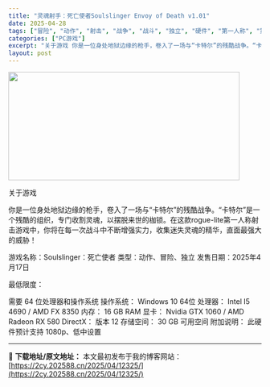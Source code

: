 ```yaml
---
title: "灵魂射手：死亡使者Soulslinger Envoy of Death v1.01"
date: 2025-04-28
tags: ["冒险", "动作", "射击", "战争", "战斗", "独立", "硬件", "第一人称", "第一人称射击"]
categories: ["PC游戏"]
excerpt: "关于游戏 你是一位身处地狱边缘的枪手，卷入了一场与“卡特尔”的残酷战争。“卡特尔”是一个残酷的组织，专门收割灵魂，以摆脱来世的枷锁。在这款rogue-lite第一人称射击游戏中，你将在每一次战斗中不断增强实力，收集迷失灵魂的精华，直面最强大的威胁！ 游戏名称：Soulslinger：死亡使者 类型：&hellip;"
layout: post
---
```


<img class="aligncenter size-full wp-image-12332" src="https://2cy.202588.cn/wp-content/uploads/2025/04/2025042804200135.webp" alt="" width="460" height="215" />

关于游戏

你是一位身处地狱边缘的枪手，卷入了一场与“卡特尔”的残酷战争。“卡特尔”是一个残酷的组织，专门收割灵魂，以摆脱来世的枷锁。在这款rogue-lite第一人称射击游戏中，你将在每一次战斗中不断增强实力，收集迷失灵魂的精华，直面最强大的威胁！

游戏名称：Soulslinger：死亡使者
类型：动作、冒险、独立
发售日期：2025年4月17日

最低限度：

需要 64 位处理器和操作系统
操作系统： Windows 10 64位
处理器： Intel I5 4690 / AMD FX 8350
内存： 16 GB RAM
显卡： Nvidia GTX 1060 / AMD Radeon RX 580
DirectX： 版本 12
存储空间： 30 GB 可用空间
附加说明： 此硬件预计支持 1080p、低中设置

---
📖 **下载地址/原文地址：** 本文最初发布于我的博客网站：[https://2cy.202588.cn/2025/04/12325/](https://2cy.202588.cn/2025/04/12325/)
